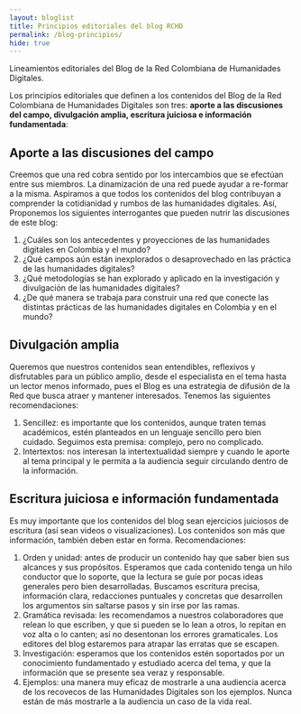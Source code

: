 ```yaml
---
layout: bloglist
title: Principios editoriales del blog RCHD
permalink: /blog-principios/
hide: true
---
```


Lineamientos editoriales del Blog de la Red Colombiana de Humanidades Digitales.

Los principios editoriales que definen a los contenidos del Blog de la Red Colombiana de Humanidades Digitales son tres: **aporte a las discusiones del campo, divulgación amplia, escritura juiciosa e información fundamentada**:

## Aporte a las discusiones del campo
Creemos que una red cobra sentido por los intercambios que se efectúan entre sus miembros. La dinamización de una red puede ayudar a re-formar a la misma. Aspiramos a que todos los contenidos del blog contribuyan a comprender la cotidianidad y rumbos de las humanidades digitales. Así, Proponemos los siguientes interrogantes que pueden nutrir las discusiones de este blog:

1. ¿Cuáles son los antecedentes y proyecciones de las humanidades digitales en Colombia y el mundo?
2. ¿Qué campos aún están inexplorados o desaprovechado en las práctica de las humanidades digitales?
3. ¿Qué metodologías se han explorado y aplicado en la investigación y divulgación de las humanidades digitales?
4. ¿De qué manera se trabaja para construir una red que conecte las distintas prácticas de las humanidades digitales en Colombia y en el mundo?

## Divulgación amplia
Queremos que nuestros contenidos sean entendibles, reflexivos y disfrutables para un público amplio, desde el especialista en el tema hasta un lector menos informado, pues el Blog es una estrategia de difusión de la Red que busca atraer y mantener interesados. Tenemos las siguientes recomendaciones:

1. Sencillez: es importante que los contenidos, aunque traten temas académicos, estén planteados en un lenguaje sencillo pero bien cuidado. Seguimos esta premisa: complejo, pero no complicado.
2. Intertextos: nos interesan la intertextualidad siempre y cuando le aporte al tema principal y le permita a la audiencia seguir circulando dentro de la información.

## Escritura juiciosa e información fundamentada
Es muy importante que los contenidos del blog sean ejercicios juiciosos de escritura (así sean videos o visualizaciones). Los contenidos son más que información, también deben estar en forma. Recomendaciones:

1. Orden y unidad: antes de producir un contenido hay que saber bien sus alcances y sus propósitos. Esperamos que cada contenido tenga un hilo conductor que lo soporte, que la lectura se guíe por pocas ideas generales pero bien desarrolladas. Buscamos escritura precisa, información clara, redacciones puntuales y concretas que desarrollen los argumentos sin saltarse pasos y sin irse por las ramas.
2. Gramática revisada: les recomendamos a nuestros colaboradores que relean lo que escriben, y que si pueden se lo lean a otros, lo repitan en voz alta o lo canten; así no desentonan los errores gramaticales. Los editores del blog estaremos para atrapar las erratas que se escapen.
3. Investigación: esperamos que los contenidos estén soportados por un conocimiento fundamentado y estudiado acerca del tema, y que la información que se presente sea veraz y responsable.
3. Ejemplos: una manera muy eficaz de mostrarle a una audiencia acerca de los recovecos de las Humanidades Digitales son los ejemplos. Nunca están de más mostrarle a la audiencia un caso de la vida real.